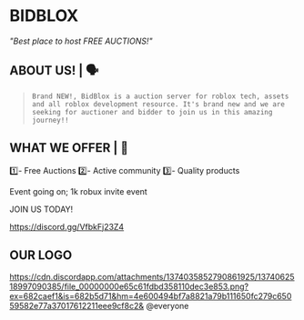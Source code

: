 # __BIDBLOX__
_"Best place to host FREE AUCTIONS!"_
## ABOUT US! | 🗣️

> `Brand NEW!, BidBlox is a auction server for roblox tech, assets and all roblox development resource. It's brand new and we are seeking for auctioner and bidder to join us in this amazing journey!!`

## WHAT WE OFFER | 🛒

1️⃣- Free Auctions
2️⃣- Active community
3️⃣- Quality products

Event going on;
1k robux invite event

JOIN US TODAY!

https://discord.gg/VfbkFj23Z4

## OUR LOGO
https://cdn.discordapp.com/attachments/1374035852790861925/1374062518997090385/file_00000000e65c61fdbd358110dec3e853.png?ex=682caef1&is=682b5d71&hm=4e600494bf7a8821a79b111650fc279c65059582e77a37017612211eee9cf8c2&
@everyone
